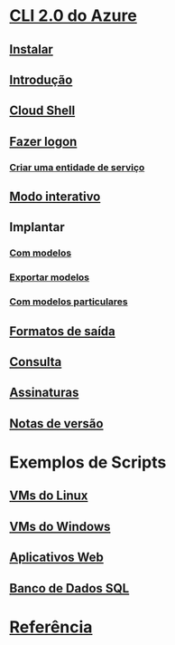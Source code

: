 # [CLI 2.0 do Azure](overview.md)
## [Instalar](install-azure-cli.md)
## [Introdução](get-started-with-azure-cli.md)
## [Cloud Shell](/azure/cloud-shell/overview)
## [Fazer logon](authenticate-azure-cli.md)
### [Criar uma entidade de serviço](create-an-azure-service-principal-azure-cli.md)
## [Modo interativo](interactive-azure-cli.md)
## Implantar
### [Com modelos](/azure/azure-resource-manager/resource-group-template-deploy-cli?toc=%2fcli%2fazure%2ftoc.json&bc=%2fcli%2fazure%2fbreadcrumb%2ftoc.json)
### [Exportar modelos](/azure/azure-resource-manager/resource-manager-export-template-cli?toc=%2fcli%2fazure%2ftoc.json&bc=%2fcli%2fazure%2fbreadcrumb%2ftoc.json)
### [Com modelos particulares](/azure-resource-manager/resource-manager-cli-sas-token?toc=%2fcli%2fazure%2ftoc.json&bc=%2fcli%2fazure%2fbreadcrumb%2ftoc.json)
## [Formatos de saída](format-output-azure-cli.md)
## [Consulta](query-azure-cli.md)
## [Assinaturas](manage-azure-subscriptions-azure-cli.md)
## [Notas de versão](release-notes-azure-cli.md)
# Exemplos de Scripts
## [VMs do Linux](/azure/virtual-machines/linux/cli-samples?toc=%2fcli%2fazure%2ftoc.json&bc=%2fcli%2fazure%2fbreadcrumb%2ftoc.json)
## [VMs do Windows](/azure/virtual-machines/windows/cli-samples?toc=%2fcli%2fazure%2ftoc.json&bc=%2fcli%2fazure%2fbreadcrumb%2ftoc.json)
## [Aplicativos Web](/azure/app-service-web/app-service-cli-samples?toc=%2fcli%2fazure%2ftoc.json&bc=%2fcli%2fazure%2fbreadcrumb%2ftoc.json)
## [Banco de Dados SQL](/azure/sql-database/sql-database-cli-samples?toc=%2fcli%2fazure%2ftoc.json&bc=%2fcli%2fazure%2fbreadcrumb%2ftoc.json)
# [Referência](../docs-ref-autogen/refTOC.md)
